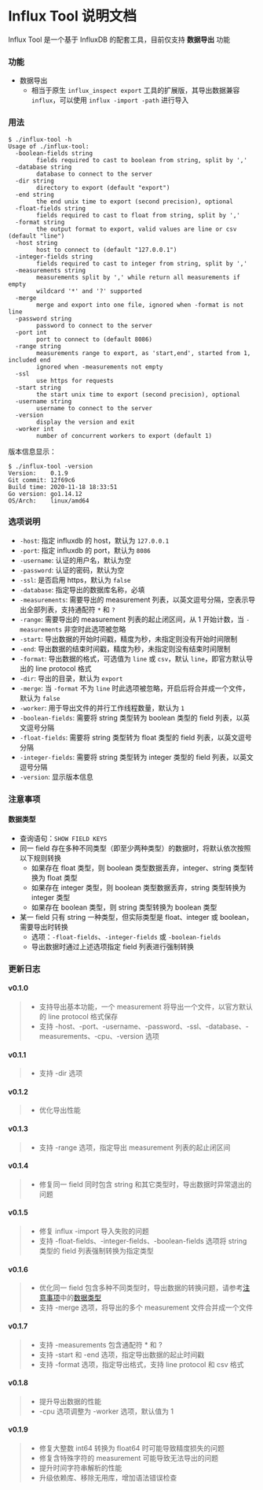 # Influx Tool 说明文档

Influx Tool 是一个基于 InfluxDB 的配套工具，目前仅支持 **数据导出** 功能

### 功能

- 数据导出
  - 相当于原生 `influx_inspect export` 工具的扩展版，其导出数据兼容 `influx`，可以使用 `influx -import -path` 进行导入

### 用法

```
$ ./influx-tool -h
Usage of ./influx-tool:
  -boolean-fields string
    	fields required to cast to boolean from string, split by ','
  -database string
    	database to connect to the server
  -dir string
    	directory to export (default "export")
  -end string
    	the end unix time to export (second precision), optional
  -float-fields string
    	fields required to cast to float from string, split by ','
  -format string
    	the output format to export, valid values are line or csv (default "line")
  -host string
    	host to connect to (default "127.0.0.1")
  -integer-fields string
    	fields required to cast to integer from string, split by ','
  -measurements string
    	measurements split by ',' while return all measurements if empty
    	wildcard '*' and '?' supported
  -merge
    	merge and export into one file, ignored when -format is not line
  -password string
    	password to connect to the server
  -port int
    	port to connect to (default 8086)
  -range string
    	measurements range to export, as 'start,end', started from 1, included end
    	ignored when -measurements not empty
  -ssl
    	use https for requests
  -start string
    	the start unix time to export (second precision), optional
  -username string
    	username to connect to the server
  -version
    	display the version and exit
  -worker int
    	number of concurrent workers to export (default 1)
```

版本信息显示：

```
$ ./influx-tool -version
Version:    0.1.9
Git commit: 12f69c6
Build time: 2020-11-18 18:33:51
Go version: go1.14.12
OS/Arch:    linux/amd64
```

### 选项说明

- `-host`: 指定 influxdb 的 host，默认为 `127.0.0.1`
- `-port`: 指定 influxdb 的 port，默认为 `8086`
- `-username`: 认证的用户名，默认为空
- `-password`: 认证的密码，默认为空
- `-ssl`: 是否启用 https，默认为 `false`
- `-database`: 指定导出的数据库名称，必填
- `-measurements`: 需要导出的 measurement 列表，以英文逗号分隔，空表示导出全部列表，支持通配符 `*` 和 `?`
- `-range`: 需要导出的 measurement 列表的起止闭区间，从 1 开始计数，当 `-measurements` 非空时此选项被忽略
- `-start`: 导出数据的开始时间戳，精度为秒，未指定则没有开始时间限制
- `-end`: 导出数据的结束时间戳，精度为秒，未指定则没有结束时间限制
- `-format`: 导出数据的格式，可选值为 `line` 或 `csv`，默认 `line`，即官方默认导出的 line protocol 格式
- `-dir`: 导出的目录，默认为 `export`
- `-merge`: 当 `-format` 不为 `line` 时此选项被忽略，开启后将合并成一个文件，默认为 `false`
- `-worker`: 用于导出文件的并行工作线程数量，默认为 `1`
- `-boolean-fields`: 需要将 string 类型转为 boolean 类型的 field 列表，以英文逗号分隔
- `-float-fields`: 需要将 string 类型转为 float 类型的 field 列表，以英文逗号分隔
- `-integer-fields`: 需要将 string 类型转为 integer 类型的 field 列表，以英文逗号分隔
- `-version`: 显示版本信息

### 注意事项

#### 数据类型

- 查询语句：`SHOW FIELD KEYS`
- 同一 field 存在多种不同类型（即至少两种类型）的数据时，将默认依次按照以下规则转换
  - 如果存在 float 类型，则 boolean 类型数据丢弃，integer、string 类型转换为 float 类型
  - 如果存在 integer 类型，则 boolean 类型数据丢弃，string 类型转换为 integer 类型
  - 如果存在 boolean 类型，则 string 类型转换为 boolean 类型
- 某一 field 只有 string 一种类型，但实际类型是 float、integer 或 boolean，需要导出时转换
  - 选项：`-float-fields`、`-integer-fields` 或 `-boolean-fields`
  - 导出数据时通过上述选项指定 field 列表进行强制转换

### 更新日志

#### v0.1.0

> - 支持导出基本功能，一个 measurement 将导出一个文件，以官方默认的 line protocol 格式保存
> - 支持 -host、-port、-username、-password、-ssl、-database、-measurements、-cpu、-version 选项

#### v0.1.1

> - 支持 -dir 选项

#### v0.1.2

> - 优化导出性能

#### v0.1.3

> - 支持 -range 选项，指定导出 measurement 列表的起止闭区间

#### v0.1.4

> - 修复同一 field 同时包含 string 和其它类型时，导出数据时异常退出的问题

#### v0.1.5

> - 修复 influx -import 导入失败的问题
> - 支持 -float-fields、-integer-fields、-boolean-fields 选项将 string 类型的 field 列表强制转换为指定类型

#### v0.1.6

> - 优化同一 field 包含多种不同类型时，导出数据的转换问题，请参考[注意事项](#注意事项)中的[数据类型](#数据类型)
> - 支持 -merge 选项，将导出的多个 measurement 文件合并成一个文件

#### v0.1.7

> - 支持 -measurements 包含通配符 * 和 ?
> - 支持 -start 和 -end 选项，指定导出数据的起止时间戳
> - 支持 -format 选项，指定导出格式，支持 line protocol 和 csv 格式

#### v0.1.8

> - 提升导出数据的性能
> - -cpu 选项调整为 -worker 选项，默认值为 1

#### v0.1.9

> - 修复大整数 int64 转换为 float64 时可能导致精度损失的问题
> - 修复含特殊字符的 measurement 可能导致无法导出的问题
> - 提升时间字符串解析的性能
> - 升级依赖库、移除无用库，增加语法错误检查
